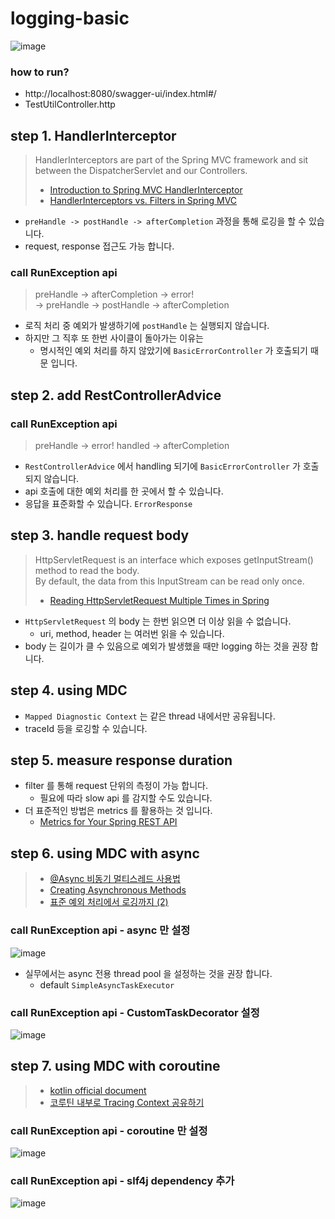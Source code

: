 # logging-basic

![image](https://github.com/Hyune-s-lab/kopring-workshop/assets/55722186/d779ab3c-da30-4035-8579-8d90e46d8902)

### how to run?

- http://localhost:8080/swagger-ui/index.html#/
- TestUtilController.http

## step 1. HandlerInterceptor

> HandlerInterceptors are part of the Spring MVC framework and sit between the DispatcherServlet and our Controllers.
>
> - [Introduction to Spring MVC HandlerInterceptor](https://www.baeldung.com/spring-mvc-handlerinterceptor)
> - [HandlerInterceptors vs. Filters in Spring MVC](https://www.baeldung.com/spring-mvc-handlerinterceptor-vs-filter)

- `preHandle -> postHandle -> afterCompletion` 과정을 통해 로깅을 할 수 있습니다.
- request, response 접근도 가능 합니다.

### call RunException api

> preHandle -> afterCompletion -> error!  
> -> preHandle -> postHandle -> afterCompletion

- 로직 처리 중 예외가 발생하기에 `postHandle` 는 실행되지 않습니다.
- 하지만 그 직후 또 한번 사이클이 돌아가는 이유는
    - 명시적인 예외 처리를 하지 않았기에 `BasicErrorController` 가 호출되기 때문 입니다.

## step 2. add RestControllerAdvice

### call RunException api

> preHandle -> error! handled -> afterCompletion

- `RestControllerAdvice` 에서 handling 되기에 `BasicErrorController` 가 호출되지 않습니다.
- api 호출에 대한 예외 처리를 한 곳에서 할 수 있습니다.
- 응답을 표준화할 수 있습니다. `ErrorResponse`

## step 3. handle request body

> HttpServletRequest is an interface which exposes getInputStream()  method to read the body.  
> By default, the data from this InputStream can be read only once.
> - [Reading HttpServletRequest Multiple Times in Spring](https://www.baeldung.com/spring-reading-httpservletrequest-multiple-times)

- `HttpServletRequest` 의 body 는 한번 읽으면 더 이상 읽을 수 없습니다.
    - uri, method, header 는 여러번 읽을 수 있습니다.
- body 는 길이가 클 수 있음으로 예외가 발생했을 때만 logging 하는 것을 권장 합니다.

## step 4. using MDC

- `Mapped Diagnostic Context` 는 같은 thread 내에서만 공유됩니다.
- traceId 등을 로깅할 수 있습니다.

## step 5. measure response duration

- filter 를 통해 request 단위의 측정이 가능 합니다.
    - 필요에 따라 slow api 를 감지할 수도 있습니다.
- 더 표준적인 방법은 metrics 를 활용하는 것 입니다.
    - [Metrics for Your Spring REST API](https://www.baeldung.com/spring-rest-api-metrics)

## step 6. using MDC with async

> - [@Async 비동기 멀티스레드 사용법](https://cano721.tistory.com/208)
> - [Creating Asynchronous Methods
    ](https://spring.io/guides/gs/async-method)
> - [표준 예외 처리에서 로깅까지 (2)](https://hyune-c.tistory.com/20)

### call RunException api - async 만 설정

![image](https://github.com/Hyune-s-lab/kopring-workshop/assets/55722186/b88dc8e6-3d6b-412f-9ca6-855dbbf76565)

- 실무에서는 async 전용 thread pool 을 설정하는 것을 권장 합니다.
    - default `SimpleAsyncTaskExecutor`

### call RunException api - CustomTaskDecorator 설정

![image](https://github.com/Hyune-s-lab/kopring-workshop/assets/55722186/92c8190c-1148-4778-9820-82af2903a517)

## step 7. using MDC with coroutine

> - [kotlin official document](https://kotlinlang.org/api/kotlinx.coroutines/kotlinx-coroutines-slf4j/kotlinx.coroutines.slf4j/-m-d-c-context/)
> - [코루틴 내부로 Tracing Context 공유하기](https://jaeyeong951.medium.com/%EC%BD%94%EB%A3%A8%ED%8B%B4-%EB%82%B4%EB%B6%80-tracing-context-%EA%B3%B5%EC%9C%A0-afc2f4bd422c)

### call RunException api - coroutine 만 설정

![image](https://github.com/Hyune-s-lab/kopring-workshop/assets/55722186/458d49b2-faf5-414a-b6b3-1c6632128a96)

### call RunException api - slf4j dependency 추가

![image](https://github.com/Hyune-s-lab/kopring-workshop/assets/55722186/db6cc85e-6b7f-462f-92bd-7bc7b0384a07)
